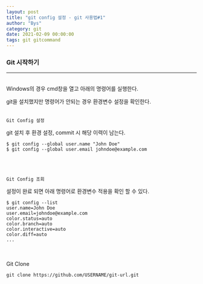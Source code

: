 ```yaml
---
layout: post
title: "git config 설정 - git 사용법#1"
author: "Bys"
category: git
date: 2021-02-09 00:00:00
tags: git gitcommand
---
```



### Git 시작하기
---
<br>
Windows의 경우 cmd창을 열고 아래의 명령어를 실행한다.

git을 설치했지만 명령어가 안되는 경우 환경변수 설정을 확인한다. 
<br><br>

`Git Config 설정`

git 설치 후 환경 설정, commit 시 해당 이력이 남는다. 
```
$ git config --global user.name "John Doe"
$ git config --global user.email johndoe@example.com
```
<br><br>

`Git Config 조회`

설정이 완료 되면 아래 명령어로 환경변수 적용을 확인 할 수 있다.
```
$ git config --list
user.name=John Doe
user.email=johndoe@example.com
color.status=auto
color.branch=auto
color.interactive=auto
color.diff=auto
...
```
<br><br>
Git Clone
```
git clone https://github.com/USERNAME/git-url.git
```

<br><br>


